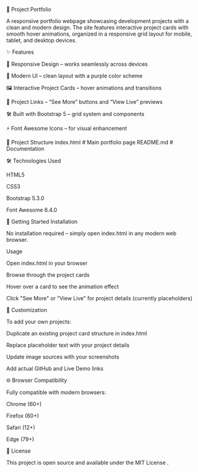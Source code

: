 🚀 Project Portfolio

A responsive portfolio webpage showcasing development projects with a clean and modern design. The site features interactive project cards with smooth hover animations, organized in a responsive grid layout for mobile, tablet, and desktop devices.

✨ Features

📱 Responsive Design – works seamlessly across devices

🎨 Modern UI – clean layout with a purple color scheme

🖼️ Interactive Project Cards – hover animations and transitions

🔗 Project Links – “See More” buttons and “View Live” previews

🛠️ Built with Bootstrap 5 – grid system and components

⚡ Font Awesome Icons – for visual enhancement

📂 Project Structure
index.html       # Main portfolio page
README.md        # Documentation

🛠️ Technologies Used

HTML5

CSS3

Bootstrap 5.3.0

Font Awesome 6.4.0

🚀 Getting Started
Installation

No installation required – simply open index.html in any modern web browser.

Usage

Open index.html in your browser

Browse through the project cards

Hover over a card to see the animation effect

Click "See More" or "View Live" for project details (currently placeholders)

🎨 Customization

To add your own projects:

Duplicate an existing project card structure in index.html

Replace placeholder text with your project details

Update image sources with your screenshots

Add actual GitHub and Live Demo links

🌐 Browser Compatibility

Fully compatible with modern browsers:

Chrome (60+)

Firefox (60+)

Safari (12+)

Edge (79+)

📄 License

This project is open source and available under the MIT License
.
